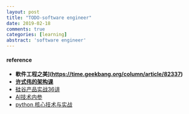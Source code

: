 ```yaml
---
layout: post
title: "TODO-software engineer"
date: 2019-02-18
comments: true
categories: [learning]
abstract: 'software engineer'
---
```



#### reference  
* **軟件工程之美](https://time.geekbang.org/column/article/82337)**
* **[许式伟的架构课](https://time.geekbang.org/column/article/94486)**
* [硅谷产品实战36讲](https://time.geekbang.org/column/article/6043)
* [AI技术内参](https://time.geekbang.org/column/article/153)
* [python 核心技术与实战](https://time.geekbang.org/column/article/116493)